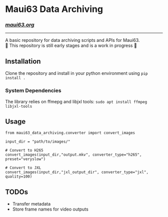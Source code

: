 # Maui63 Data Archiving
### *[maui63.org](https://www.maui63.org/)*

_____

A basic repository for data archiving scripts and APIs for Maui63.  
🚧 This repository is still early stages and is a work in progress 🚧

## Installation

Clone the repository and install in your python environment using `pip install .`

### System Dependencies

The library relies on ffmepg and libjxl tools: `sudo apt install ffmpeg libjxl-tools`

## Usage

```
from maui63_data_archiving.converter import convert_images

input_dir = "path/to/images/"

# Convert to H265
convert_images(input_dir,"output.mkv", converter_type="h265", preset="veryslow")

# Convert to JXL
convert_images(input_dir,"jxl_output_dir", converter_type="jxl", quality=100)

```

## TODOs

- Transfer metadata
- Store frame names for video outputs



